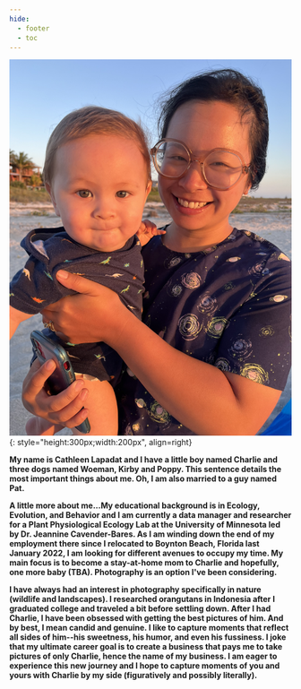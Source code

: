 ```yaml
---
hide:
  - footer
  - toc
---
```


![OnlyCharlie1](IMG_1304.jpg){: style="height:300px;width:200px", align=right}

**My name is Cathleen Lapadat and I have a little boy named Charlie and three dogs named Woeman, Kirby and Poppy. This sentence details the most important things about me. Oh, I am also married to a guy named Pat.**  

**A little more about me...My educational background is in Ecology, Evolution, and Behavior and I am currently a data manager and researcher for a Plant Physiological Ecology Lab at the University of Minnesota led by Dr. Jeannine Cavender-Bares. As I am winding down the end of my employment there since I relocated to Boynton Beach, Florida last January 2022, I am looking for different avenues to occupy my time. My main focus is to become a stay-at-home mom to Charlie and hopefully, one more baby (TBA). Photography is an option I've been considering.**  

**I have always had an interest in photography specifically in nature (wildlife and landscapes). I researched orangutans in Indonesia after I graduated college and traveled a bit before settling down. After I had Charlie, I have been obsessed with getting the best pictures of him. And by best, I mean candid and genuine. I like to capture moments that reflect all sides of him--his sweetness, his humor, and even his fussiness. I joke that my ultimate career goal is to create a business that pays me to take pictures of only Charlie, hence the name of my business. I am eager to experience this new journey and I hope to capture moments of you and yours with Charlie by my side (figuratively and possibly literally).**